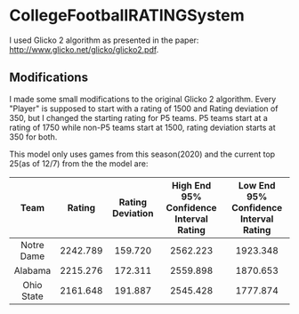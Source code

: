 # CollegeFootballRATINGSystem

I used Glicko 2 algorithm as presented in the paper: http://www.glicko.net/glicko/glicko2.pdf.

## Modifications

I made some small modifications to the original Glicko 2 algorithm. Every "Player" is supposed to start with a rating of 1500 and Rating deviation of 350, but I changed the starting rating for P5 teams. P5 teams start at a rating of 1750 while non-P5 teams start at 1500, rating deviation starts at 350 for both.

This model only uses games from this season(2020) and the current top 25(as of 12/7) from the the model are:



| Team |  Rating | Rating Deviation | High End 95% Confidence Interval Rating | Low End 95% Confidence Interval Rating |
| :---: | :---: | :---: | :---: | :---: |
| Notre Dame | 2242.789 | 159.720 | 2562.223 | 1923.348 |
| Alabama | 2215.276 | 172.311 | 2559.898 | 1870.653 |
| Ohio State | 2161.648 | 191.887 | 2545.428 | 1777.874 |
